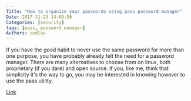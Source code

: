 ```yaml
---
Title: "How to organize your passwords using pass password manager"
Date: 2017-11-23 14:09:50
Categories: [security]
tags: [pass, password manager]
Authors: sedlav
---
```


If you have the good habit to never use the same password for more than one purpose, you have probably already felt the need for a password manager. There are many alternatives to choose from on linux, both proprietary (if you dare) and open source. If you, like me, think that simplicity it's the way to go, you may be interested in knowing however to use the pass utility.

[Link](https://linuxconfig.org/how-to-organize-your-passwords-using-pass-password-manager)
